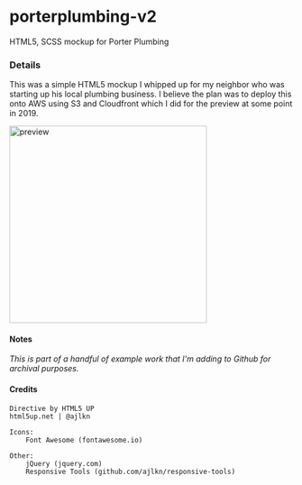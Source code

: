 # porterplumbing-v2

HTML5, SCSS mockup for Porter Plumbing 

### Details
This was a simple HTML5 mockup I whipped up for my neighbor who was starting up his local plumbing business. 
I believe the plan was to deploy this onto AWS using S3 and Cloudfront which I did for the preview 
at some point in 2019.

<img src="ss1.png" alt="preview" style="width: 350px; margin: 0 auto " />

#### Notes
*This is part of a handful of example work that I'm adding to Github for archival purposes.*


#### Credits
	Directive by HTML5 UP
	html5up.net | @ajlkn
	
	Icons:
		Font Awesome (fontawesome.io)

	Other:
		jQuery (jquery.com)
		Responsive Tools (github.com/ajlkn/responsive-tools)
		
